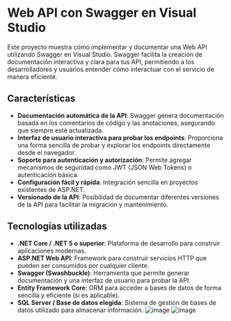 # Web API con Swagger en Visual Studio

Este proyecto muestra cómo implementar y documentar una Web API utilizando Swagger en Visual Studio. Swagger facilita la creación de documentación interactiva y clara para tus API, permitiendo a los desarrolladores y usuarios entender cómo interactuar con el servicio de manera eficiente.

## Características

- **Documentación automática de la API**: Swagger genera documentación basada en los comentarios de código y las anotaciones, asegurando que siempre esté actualizada.
- **Interfaz de usuario interactiva para probar los endpoints**: Proporciona una forma sencilla de probar y explorar los endpoints directamente desde el navegador.
- **Soporte para autenticación y autorización**: Permite agregar mecanismos de seguridad como JWT (JSON Web Tokens) o autenticación básica.
- **Configuración fácil y rápida**: Integración sencilla en proyectos existentes de ASP.NET.
- **Versionado de la API**: Posibilidad de documentar diferentes versiones de la API para facilitar la migración y mantenimiento.

## Tecnologías utilizadas

- **.NET Core / .NET 5 o superior**: Plataforma de desarrollo para construir aplicaciones modernas.
- **ASP.NET Web API**: Framework para construir servicios HTTP que pueden ser consumidos por cualquier cliente.
- **Swagger (Swashbuckle)**: Herramienta que permite generar documentación y una interfaz de usuario para probar la API.
- **Entity Framework Core**: ORM para acceder a bases de datos de forma sencilla y eficiente (si es aplicable).
- **SQL Server / Base de datos elegida**: Sistema de gestión de bases de datos utilizado para almacenar información.
![image](https://github.com/user-attachments/assets/dafad027-6e69-4448-8498-b7c9a325472a)
![image](https://github.com/user-attachments/assets/65dca8e6-c0cd-4bb9-a7de-40c73edfd505)

